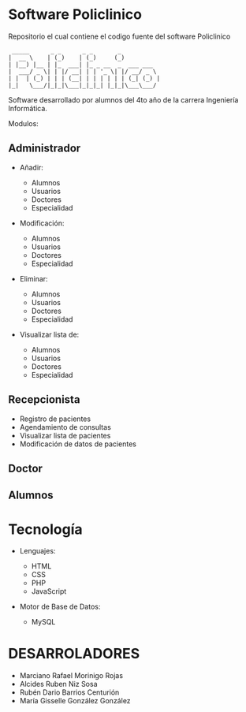 Software Policlinico
=======================

Repositorio el cual contiene el codigo fuente del software Policlinico 

     _____      _ _      _ _       _           
    |  __ \    | (_)    | (_)     (_)          
    | |__) |__ | |_  ___| |_ _ __  _  ___ ___  
    |  ___/ _ \| | |/ __| | | '_ \| |/ __/ _ \ 
    | |  | (_) | | | (__| | | | | | | (_| (_) |
    |_|   \___/|_|_|\___|_|_|_| |_|_|\___\___/ 


Software desarrollado por alumnos del 4to año de la carrera Ingeniería Informática.

Modulos:

Administrador
-------------

* Añadir:
  - Alumnos
  - Usuarios
  - Doctores
  - Especialidad

* Modificación:
  - Alumnos
  - Usuarios
  - Doctores
  - Especialidad

* Eliminar:
  - Alumnos
  - Usuarios
  - Doctores
  - Especialidad

* Visualizar lista de:
  - Alumnos
  - Usuarios
  - Doctores
  - Especialidad

Recepcionista
-------------

* Registro de pacientes
* Agendamiento de consultas
* Visualizar lista de pacientes
* Modificación de datos de pacientes


Doctor
------

Alumnos
-------


Tecnología
==================

* Lenguajes:
  - HTML
  - CSS
  - PHP
  - JavaScript

* Motor de Base de Datos:
  - MySQL

DESARROLADORES
==================

* Marciano Rafael Morinigo Rojas
* Alcides Ruben Niz Sosa
* Rubén Dario Barrios Centurión
* María Gisselle González González
